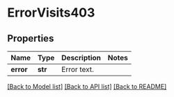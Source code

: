 # ErrorVisits403

## Properties
Name | Type | Description | Notes
------------ | ------------- | ------------- | -------------
**error** | **str** | Error text. | 

[[Back to Model list]](../README.md#documentation-for-models) [[Back to API list]](../README.md#documentation-for-api-endpoints) [[Back to README]](../README.md)

